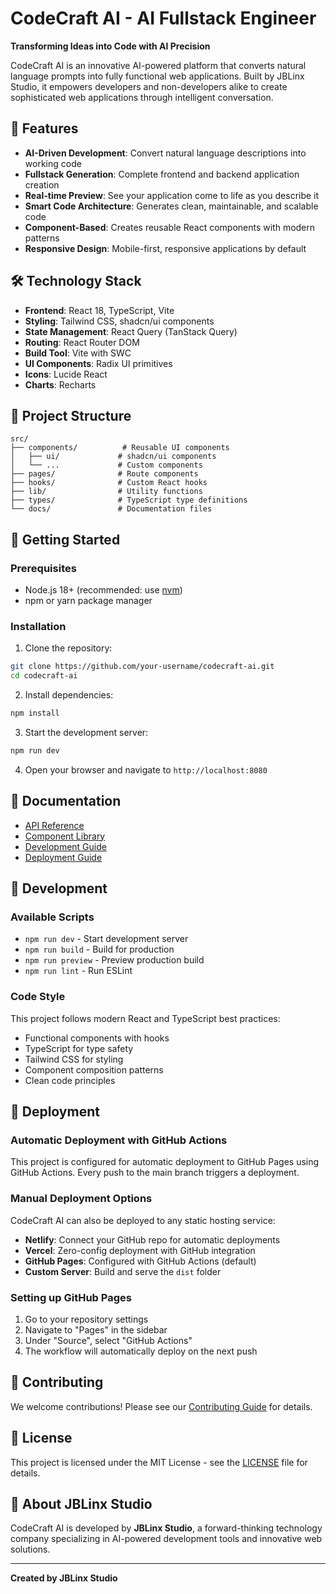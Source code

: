 
# CodeCraft AI - AI Fullstack Engineer

**Transforming Ideas into Code with AI Precision**

CodeCraft AI is an innovative AI-powered platform that converts natural language prompts into fully functional web applications. Built by JBLinx Studio, it empowers developers and non-developers alike to create sophisticated web applications through intelligent conversation.

## 🚀 Features

- **AI-Driven Development**: Convert natural language descriptions into working code
- **Fullstack Generation**: Complete frontend and backend application creation
- **Real-time Preview**: See your application come to life as you describe it
- **Smart Code Architecture**: Generates clean, maintainable, and scalable code
- **Component-Based**: Creates reusable React components with modern patterns
- **Responsive Design**: Mobile-first, responsive applications by default

## 🛠️ Technology Stack

- **Frontend**: React 18, TypeScript, Vite
- **Styling**: Tailwind CSS, shadcn/ui components
- **State Management**: React Query (TanStack Query)
- **Routing**: React Router DOM
- **Build Tool**: Vite with SWC
- **UI Components**: Radix UI primitives
- **Icons**: Lucide React
- **Charts**: Recharts

## 📁 Project Structure

```
src/
├── components/          # Reusable UI components
│   ├── ui/             # shadcn/ui components
│   └── ...             # Custom components
├── pages/              # Route components
├── hooks/              # Custom React hooks
├── lib/                # Utility functions
├── types/              # TypeScript type definitions
└── docs/               # Documentation files
```

## 🎯 Getting Started

### Prerequisites

- Node.js 18+ (recommended: use [nvm](https://github.com/nvm-sh/nvm))
- npm or yarn package manager

### Installation

1. Clone the repository:
```bash
git clone https://github.com/your-username/codecraft-ai.git
cd codecraft-ai
```

2. Install dependencies:
```bash
npm install
```

3. Start the development server:
```bash
npm run dev
```

4. Open your browser and navigate to `http://localhost:8080`

## 📖 Documentation

- [API Reference](./docs/api.md)
- [Component Library](./docs/components.md)
- [Development Guide](./docs/development.md)
- [Deployment Guide](./docs/deployment.md)

## 🔧 Development

### Available Scripts

- `npm run dev` - Start development server
- `npm run build` - Build for production
- `npm run preview` - Preview production build
- `npm run lint` - Run ESLint

### Code Style

This project follows modern React and TypeScript best practices:

- Functional components with hooks
- TypeScript for type safety
- Tailwind CSS for styling
- Component composition patterns
- Clean code principles

## 🚀 Deployment

### Automatic Deployment with GitHub Actions

This project is configured for automatic deployment to GitHub Pages using GitHub Actions. Every push to the main branch triggers a deployment.

### Manual Deployment Options

CodeCraft AI can also be deployed to any static hosting service:

- **Netlify**: Connect your GitHub repo for automatic deployments
- **Vercel**: Zero-config deployment with GitHub integration
- **GitHub Pages**: Configured with GitHub Actions (default)
- **Custom Server**: Build and serve the `dist` folder

### Setting up GitHub Pages

1. Go to your repository settings
2. Navigate to "Pages" in the sidebar
3. Under "Source", select "GitHub Actions"
4. The workflow will automatically deploy on the next push

## 🤝 Contributing

We welcome contributions! Please see our [Contributing Guide](./docs/contributing.md) for details.

## 📄 License

This project is licensed under the MIT License - see the [LICENSE](LICENSE) file for details.

## 🏢 About JBLinx Studio

CodeCraft AI is developed by **JBLinx Studio**, a forward-thinking technology company specializing in AI-powered development tools and innovative web solutions.

---

**Created by JBLinx Studio**
